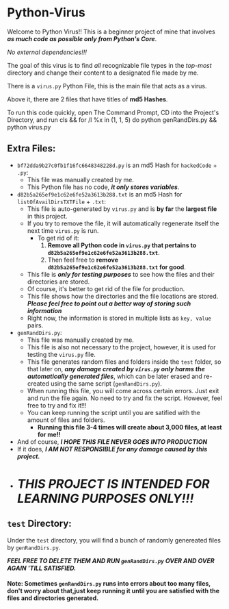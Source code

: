 # Python-Virus
Welcome to Python Virus!! This is a beginner project of mine that involves ***as much code as possible only from Python's Core***.

*No external dependencies!!!*

The goal of this virus is to find *all* recognizable file types in the *top-most* directory and change their content to a designated file made by me.

There is a `virus.py` Python File, this is the main file that acts as a virus.

Above it, there are 2 files that have titles of **md5 Hashes**.

To run this code quickly, open The Command Prompt, CD into the Project's Directory, and run
	cls && for /l %x in (1, 1, 5) do python genRandDirs.py && python virus.py


## Extra Files:
* `bf72dda9b27c0fb1f16fc6648348228d.py` is an md5 Hash for `hackedCode` + `.py`:
	* This file was manually created by me.
	* This Python file has no code, ***it only stores variables***.
* `d82b5a265ef9e1c62e6fe52a3613b288.txt` is an md5 Hash for `listOfAvailDirsTXTFile` + `.txt`:
	* This file is auto-generated by `virus.py` and is **by far** the **largest file** in this project.
	* If you try to remove the file, it will automatically regenerate itself the next time `virus.py` is run.
		* To get rid of it:
			1. **Remove all Python code in `virus.py` that pertains to `d82b5a265ef9e1c62e6fe52a3613b288.txt`**.
			1. Then feel free to **remove `d82b5a265ef9e1c62e6fe52a3613b288.txt` for good**.
	* This file is ***only for testing purposes*** to see how the files and their directories are stored.
	* Of course, it's better to get rid of the file for production.
	* This file shows how the directories and the file locations are stored. ***Please feel free to point out a better way of storing such information***
	* Right now, the information is stored in multiple lists as `key, value` pairs.
* `genRandDirs.py`:
	* This file was manually created by me.
	* This file is also not necessary to the project, however, it is used for testing the `virus.py` file.
	* This file generates random files and folders inside the `test` folder, so that later on, ***any damage created by `virus.py` only harms the automatically generated files***, which can be later erased and re-created using the same script (`genRandDirs.py`).
	* When running this file, you will come across certain errors. Just exit and run the file again. No need to try and fix the script. However, feel free to try and fix it!!!
	* You can keep running the script until you are satified with the amount of files and folders.
		*  **Running this file 3-4 times will create about 3,000 files, at least for me!!**
* And of course, ***I HOPE THIS FILE NEVER GOES INTO PRODUCTION***
* If it does, ***I AM NOT RESPONSIBLE for any damage caused by this project.***
* # ***THIS PROJECT IS INTENDED FOR LEARNING PURPOSES ONLY!!!***

## `test` Directory:
Under the `test` directory, you will find a bunch of randomly genereated files by `genRandDirs.py`.

***FEEL FREE TO DELETE THEM AND RUN `genRandDirs.py` OVER AND OVER AGAIN 'TILL SATISFIED.***
#### Note: Sometimes `genRandDirs.py` runs into errors about too many files, don't worry about that,just keep running it until you are satisfied with the files and directories generated. 
